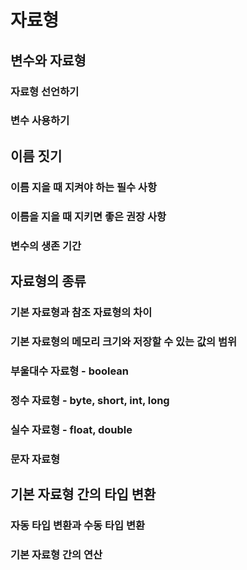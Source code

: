 # 자료형

## 변수와 자료형

### 자료형 선언하기

### 변수 사용하기

## 이름 짓기

### 이름 지을 때 지켜야 하는 필수 사항

### 이름을 지을 때 지키면 좋은 권장 사항

### 변수의 생존 기간

## 자료형의 종류

### 기본 자료형과 참조 자료형의 차이

### 기본 자료형의 메모리 크기와 저장할 수 있는 값의 범위

### 부울대수 자료형 - boolean

### 정수 자료형 - byte, short, int, long

### 실수 자료형 - float, double

### 문자 자료형

## 기본 자료형 간의 타입 변환

### 자동 타입 변환과 수동 타입 변환

### 기본 자료형 간의 연산

